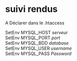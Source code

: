 # suivi rendus

A Déclarer dans le .htaccess

SetEnv MYSQL_HOST <i>serveur</i><br />
SetEnv MYSQL_PORT <i>port</i><br />
SetEnv MYSQL_BDD <i>database</i><br />
SetEnv MYSQL_USER <i>username</i><br />
SetEnv MYSQL_PASS <i>Password</i><br />